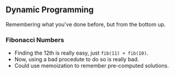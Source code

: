 ## Dynamic Programming

Remembering what you've done before, but from the bottom up.

### Fibonacci Numbers

* Finding the 12th is really easy, just `fib(11) + fib(10)`.
* Now, using a bad procedute to do so is really bad.
* Could use memoization to remember pre-computed solutions.
